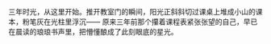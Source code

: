 

三年时光，从这里开始。推开教室门的瞬间，阳光正斜斜切过课桌上堆成小山的课本，粉笔灰在光柱里浮沉—— 原来三年前那个攥着课程表紧张张望的自己，早已在晨读的琅琅书声里，把懵懂酿成了此刻眼底的星光。


